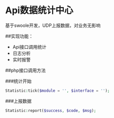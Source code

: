 # Api数据统计中心
基于swoole开发，UDP上报数据，对业务无影响

##实现功能：
* Api接口调用统计
* 日志分析
* 实时报警

##php接口调用方法

###统计开始
```php
Statistic:tick($module = '', $interface = '');
```
###上报数据
```php
Statistic:report($success, $code, $msg);
```
